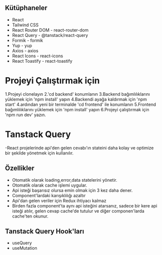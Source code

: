 ## Kütüphaneler

- React
- Tailwind CSS
- React Router DOM - react-router-dom
- React Query - @tanstack/react-query
- Formik - formik
- Yup - yup
- Axios - axios
- React Icons - react-icons
- React Toastify - react-toastify

# Projeyi Çalıştırmak için

1.Projeyi clonelayın
2.'cd backend' konumlanın
3.Backend bağımlılıklarını yüklemek için 'npm install' yapın
4.Backendi ayağa kaldırmak için 'npm start'
4.ardından yeni bir terminalde 'cd frontend' ile konumlanın
5.Frontend bağımlılıklarını yüklemek için 'npm install' yapın
6.Projeyi çalıştırmak için 'npm run dev' yazın.

# Tanstack Query

-React projelerinde api'den gelen cevabı'ın stateini daha kolay ve optimize bir şekilde yönetmek için kullanılır.

## Özellikler

- Otomatik olarak loading,error,data statelerini yönetir.
- Otomatik olarak cache işlemi uygular.
- Api isteği başarısız olursa emin olmak için 3 kez daha dener.
- Component'lardaki karışıklılığı azaltır
- Api'dan gelen veriler için Redux ihtiyacı kalmaz
- Birden fazla component'ta aynı api isteğini atarsanız, sadece bir kere api isteği atılır, gelen cevap cache'de tutulur ve diğer componen'larda cache'ten okunur.

## Tanstack Query Hook'ları

- useQuery
- useMutation
